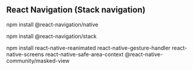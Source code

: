 ## React Navigation (Stack navigation)

npm install @react-navigation/native

npm install @react-navigation/stack

npm install react-native-reanimated react-native-gesture-handler react-native-screens react-native-safe-area-context @react-native-community/masked-view
